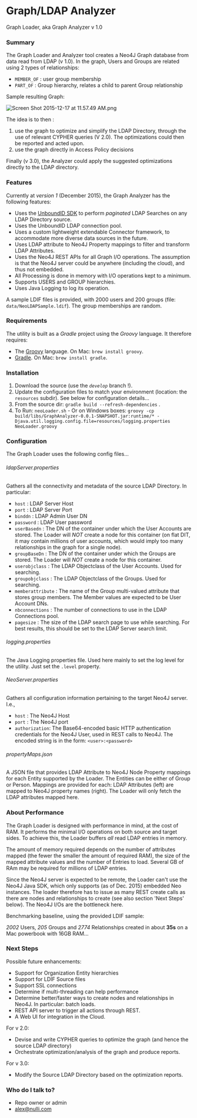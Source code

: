 # Graph/LDAP Analyzer #

Graph Loader, aka Graph Analyzer v 1.0

### Summary
The Graph Loader and Analyzer tool creates a Neo4J Graph database from data read from LDAP (v 1.0). In the graph, Users and Groups are related using 2 types of relationships:

* `MEMBER_OF` : user group membership
* `PART_OF` : Group hierarchy, relates a child to parent Group relationship

Sample resulting Graph:

![Screen Shot 2015-12-17 at 11.57.49 AM.png](https://bitbucket.org/repo/B8n8nj/images/1484419031-Screen%20Shot%202015-12-17%20at%2011.57.49%20AM.png)

The idea is to then :

1. use the graph to optimize and simplify the LDAP Directory, through the use of relevant CYPHER queries (V 2.0). The optimizations could then be reported and acted upon.
2. use the graph directly in Access Policy decisions

Finally (v 3.0), the Analyzer could apply the suggested optimizations directly to the LDAP directory.

### Features
Currently at *version 1* (December 2015), the Graph Analyzer has the following features:

* Uses the [UnboundID SDK](https://www.ldap.com/unboundid-ldap-sdk-for-java) to perform _paginated_ LDAP Searches on any LDAP Directory source.
* Uses the UnboundID LDAP connection pool.
* Uses a custom lightweight extendable Connector framework, to accommodate more diverse data sources in the future.
* Uses LDAP attribute to Neo4J Property mappings to filter and transform LDAP Attributes.
* Uses the Neo4J REST APIs for all Graph I/O operations. The assumption is that the Neo4J server could be anywhere (including the cloud), and thus not embedded.
* All Processing is done in memory with I/O operations kept to a minimum.
* Supports USERS and GROUP hierarchies.
* Uses Java Logging to log its operation.

A sample LDIF files is provided, with 2000 users and 200 groups (file: `data/NeoLDAPSample.ldif`). The group memberships are random.

### Requirements
The utility is built as a *Gradle* project using the *Groovy* language. It therefore requires:

* The [Groovy](http://www.groovy-lang.org/download.html) language. On Mac: `brew install groovy`.
* [Gradle](http://gradle.org/gradle-download/). On Mac: `brew install gradle`.

### Installation

1. Download the source (use the *`develop`* branch !).
2. Update the configuration files to match your environment (location: the `resources` subdir). See below for configuration details...
3. From the source dir: `gradle build --refresh-dependencies` .
4. To Run: `neoLoader.sh` - Or on Windows boxes: 
`groovy -cp build/libs/GraphAnalyzer-0.0.1-SNAPSHOT.jar:runtime/* -Djava.util.logging.config.file=resources/logging.properties NeoLoader.groovy`

### Configuration

The Graph Loader uses the following config files...

###### ldapServer.properties

Gathers all the connectivity and metadata of the source LDAP Directory. In particular:

* `host` : LDAP Server Host
* `port` : LDAP Server Port
* `binddn` : LDAP Admin User DN
* `password` : LDAP User password
* `userBasedn` : The DN of the container under which the User Accounts are stored. The Loader will _NOT_ create a node for this container (on flat DIT, it may contain millions of user accounts, which would imply too many relationships in the graph for a single node).
* `groupBaseDn` : The DN of the container under which the Groups are stored. The Loader will _NOT_ create a node for this container.
* `userobjclass` : The LDAP Objectclass of the User Accounts. Used for searching.
* `groupobjclass` : The LDAP Objectclass of the Groups. Used for searching.
* `memberattribute` : The name of the Group multi-valued attribute that stores group members. The Member values are expected to be User Account DNs.
* `nbconnections` : The number of connections to use in the LDAP Connections pool.
* `pagesize` : The size of the LDAP search page to use while searching. For best results, this should be set to the LDAP Server search limit.

###### logging.properties

The Java Logging properties file. Used here mainly to set the log level for the utility. Just set the `.level` property. 

###### NeoServer.properties

Gathers all configuration information pertaining to the target Neo4J server. I.e.,

* `host` : The Neo4J Host
* `port` : The Neo4J port
* `authorization`: The Base64-encoded basic HTTP authentication credentials for the Neo4J User, used in REST calls to Neo4J. The encoded string is in the form: `<user>:<password>`

###### propertyMaps.json

A JSON file that provides LDAP Attribute to Neo4J Node Property mappings for each Entity supported by the Loader. The Entities can be either of Group or Person. Mappings are provided for each: LDAP Attributes (left) are mapped to Neo4J property names (right). The Loader will only fetch the LDAP attributes mapped here.

### About Performance

The Graph Loader is designed with performance in mind, at the cost of RAM. It performs the minimal I/O operations on both source and target sides. To achieve this, the Loader buffers *all* read LDAP entries in memory. 

The amount of memory required depends on the number of attributes mapped (the fewer the smaller the amount of required RAM), the size of the mapped attribute values and the number of Entries to load. Several GB of RAm may be required for millions of LDAP entries.

Since the Neo4J server is expected to be remote, the Loader can't use the Neo4J Java SDK, which only supports (as of Dec. 2015) embedded Neo instances. The loader therefore has to issue as many REST create calls as there are nodes and relationships to create (see also section 'Next Steps' below). The Neo4J I/Os are the bottleneck here.

Benchmarking baseline, using the provided LDIF sample:

_2002_ Users, _205_ Groups and _2774_ Relationships created in about **35s** on a Mac powerbook with 16GB RAM...

### Next Steps

Possible future enhancements:

* Support for Organization Entity hierarchies
* Support for LDIF Source files
* Support SSL connections
* Determine if multi-threading can help performance
* Determine better/faster ways to create nodes and relationships in Neo4J. In particular: batch loads.
* REST API server to trigger all actions through REST.
* A Web UI for integration in the Cloud.

For v 2.0:

* Devise and write CYPHER queries to optimize the graph (and hence the source LDAP directory)
* Orchestrate optimization/analysis of the graph and produce reports.

For v 3.0:

* Modify the Source LDAP Directory based on the optimization reports.


### Who do I talk to? ###

* Repo owner or admin
* [alex@nulli.com](mailto:alex@nulli.com)